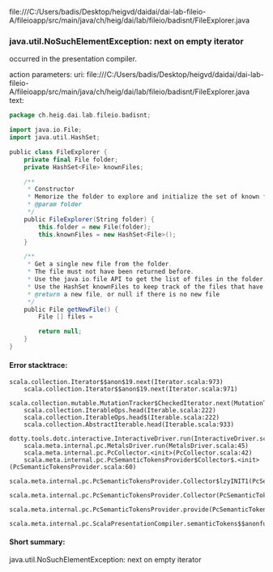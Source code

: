file:///C:/Users/badis/Desktop/heigvd/daidai/dai-lab-fileio-A/fileioapp/src/main/java/ch/heig/dai/lab/fileio/badisnt/FileExplorer.java
### java.util.NoSuchElementException: next on empty iterator

occurred in the presentation compiler.

action parameters:
uri: file:///C:/Users/badis/Desktop/heigvd/daidai/dai-lab-fileio-A/fileioapp/src/main/java/ch/heig/dai/lab/fileio/badisnt/FileExplorer.java
text:
```scala
package ch.heig.dai.lab.fileio.badisnt;

import java.io.File;
import java.util.HashSet;

public class FileExplorer {
    private final File folder;
    private HashSet<File> knownFiles;

    /**
     * Constructor
     * Memorize the folder to explore and initialize the set of known files.
     * @param folder
     */
    public FileExplorer(String folder) {
        this.folder = new File(folder);
        this.knownFiles = new HashSet<File>();
    }

    /**
     * Get a single new file from the folder.
     * The file must not have been returned before.
     * Use the java.io.file API to get the list of files in the folder.
     * Use the HashSet knownFiles to keep track of the files that have already been returned.
     * @return a new file, or null if there is no new file
     */
    public File getNewFile() {
        File [] files = 

        return null;
    }
}
```



#### Error stacktrace:

```
scala.collection.Iterator$$anon$19.next(Iterator.scala:973)
	scala.collection.Iterator$$anon$19.next(Iterator.scala:971)
	scala.collection.mutable.MutationTracker$CheckedIterator.next(MutationTracker.scala:76)
	scala.collection.IterableOps.head(Iterable.scala:222)
	scala.collection.IterableOps.head$(Iterable.scala:222)
	scala.collection.AbstractIterable.head(Iterable.scala:933)
	dotty.tools.dotc.interactive.InteractiveDriver.run(InteractiveDriver.scala:168)
	scala.meta.internal.pc.MetalsDriver.run(MetalsDriver.scala:45)
	scala.meta.internal.pc.PcCollector.<init>(PcCollector.scala:42)
	scala.meta.internal.pc.PcSemanticTokensProvider$Collector$.<init>(PcSemanticTokensProvider.scala:60)
	scala.meta.internal.pc.PcSemanticTokensProvider.Collector$lzyINIT1(PcSemanticTokensProvider.scala:60)
	scala.meta.internal.pc.PcSemanticTokensProvider.Collector(PcSemanticTokensProvider.scala:60)
	scala.meta.internal.pc.PcSemanticTokensProvider.provide(PcSemanticTokensProvider.scala:81)
	scala.meta.internal.pc.ScalaPresentationCompiler.semanticTokens$$anonfun$1(ScalaPresentationCompiler.scala:99)
```
#### Short summary: 

java.util.NoSuchElementException: next on empty iterator